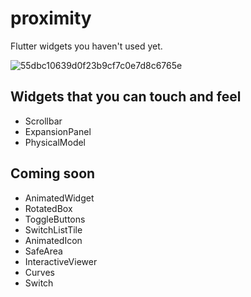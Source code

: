 


# proximity

Flutter widgets you haven't used yet.  
  
  
![55dbc10639d0f23b9cf7c0e7d8c6765e](https://user-images.githubusercontent.com/28733986/116259353-b05e8800-a7b0-11eb-8a50-a1cb05ebcb39.gif)

## Widgets that you can touch and feel

- Scrollbar
- ExpansionPanel
- PhysicalModel

## Coming soon
- AnimatedWidget
- RotatedBox
- ToggleButtons
- SwitchListTile
- AnimatedIcon
- SafeArea
- InteractiveViewer
- Curves
- Switch

